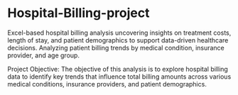 # Hospital-Billing-project
Excel-based hospital billing analysis uncovering insights on treatment costs, length of stay, and patient demographics to support data-driven healthcare decisions.
Analyzing patient billing trends by medical condition, insurance provider, and age group.

Project Objective:
The objective of this analysis is to explore hospital billing data to identify key trends that influence total billing amounts across various medical conditions, insurance providers, and patient demographics.
